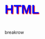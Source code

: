# HTML
<!DOCTYPE html>
<html lang="pt-br">
    <head>
      <br/> breakrow
        <meta charset=""UTF-8"/>
        <title>titulo do site</title>
        <style> 
    h1{
        font-family: Arial;
        font-size: 30pt;
        color: blue;
        text-shadow: 2px 2px 2px red
    }                      

    </head>
    <body>
    <img src="nome do arquivo"></img>                       
  <hgroup>
  <header>
  <h1/2/3/4...>
  <p>: vai definir a formatação do texto, tem como declarar de forma global
  <code>                        
</body>
</html>
